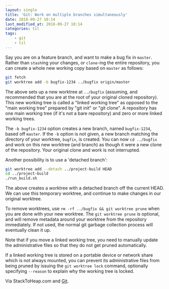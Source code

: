 ```yaml
---
layout: single
title: 'Git: Work on multiple branches simultaneously'
date: 2018-09-27 10:14
last_modified_at: 2018-09-27 10:14
categories: til
tags:
    - git
    - til
---
```


Say you are on a feature branch, and want to make a bug fix in `master`. Rather than
`stash`ing your changes, or `clone`-ing the entire repository, you can create a whole new
working copy based on `master` as follows:

```bash
git fetch
git worktree add -b bugfix-1234 ../bugfix origin/master
```

The above sets up a new worktree at `../bugfix` (assuming, and recommended that you are at
the root of your original cloned repository).
This new working tree is called a "linked working tree" as opposed to the "main working
tree" prepared by "git init" or "git clone".
A repository has one main working tree (if it's not a bare repository) and zero or more
linked working trees.

The `-b bugfix-1234` option creates a new branch, named `bugfix-1234`, based off `master`.
If the `-b` option is not given, a new branch matching the directory of your worktree,
`bugfix`, is created. You can now `cd ../bugfix` and work on this new worktree (and
branch) as though it were a new clone of the repository. Your original clone and work is
not interrupted.

Another possibility is to use a 'detached branch':

```bash
git worktree add --detach ../project-build HEAD
cd ../project-build
./run_build.sh
```

The above creates a worktree with a detached branch off the current HEAD. We can use this
temporary worktree, and continue to make changes in our original worktree.

To remove worktrees, use `rm -rf ../bugfix && git worktree prune` when you are done with
your new worktree. The `git worktree prune` is optional, and will remove metadata around
your worktree from the repository immediately. If not used, the normal git garbage
collection process will eventually clean it up.

Note that if you move a linked working tree, you need to manually update the
administrative files so that they do not get pruned automatically.

If a linked working tree is stored on a portable device or network share which is not
always mounted, you can prevent its administrative files from being pruned by issuing the
`git worktree lock` command, optionally specifying `--reason` to explain why the working
tree is locked.

Via StackToHeap.com and [Git](https://git-scm.com/docs/git-worktree).
